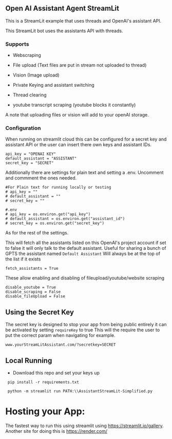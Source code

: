 ## Open AI Assistant Agent StreamLit

This is a StreamLit example that uses threads and OpenAI's assistant API. 

This StreamLit bot uses the assistants API with threads.

### Supports

- Webscraping 

- File upload (Text files are put in stream not uploaded to thread)
- Vision (Image upload)
- Private Keying and assistant switching
- Thread clearing
- youtube transcript scraping (youtube blocks it constantly)

A note that uploading files or vision will add to your openAI storage. 

### Configuration

When running on streamlit cloud this can be configured for a secret key and assistant API or the user can insert there own keys and assistant IDs.

```
api_key = "OPENAI KEY"
default_assistant = "ASSISTANT"
secret_key = "SECRET"
```

Additionally there are settings for plain text and setting a .env. Uncomment and commment the ones needed.

```
#For Plain text for running locally or testing
# api_key = ""
# default_assistant = ""
# secret_key = ""

#.env
# api_key = os.environ.get("api_key")
# default_assistant = os.environ.get("assistant_id")
# secret_key = os.environ.get("secret_key")
```

As for the rest of the settings.


This will fetch all the assistants listed on this OpenAI's project account if set to false it will only talk to the default assistant. Useful for sharing a bunch of GPTS the assistant named `Default Assistant` Will always be at the top of the list if it exists

```
fetch_assistants = True
```

These allow enabling and disabling of fileupload/youtube/website scraping

```
disable_youtube = True
disable_scraping = False
disable_fileUpload = False
```

## Using the Secret Key

The secret key is designed to stop your app from being public entirely it can be activated by setting `requireKey` to true This will the require the user to put the correct param when navigating for example.

```
www.yourStreamLitAssistant.com/?secretkey=SECRET
```

## Local Running
- Download this repo and set your keys up
```
 pip install -r requirements.txt
```

```
 python -m streamlit run PATH:\\AssistantStreamLit-Simplified.py
```

# Hosting your App:
The fastest way to run this using streamlit using https://streamlit.io/gallery. 
Another site for doing this is https://render.com/

